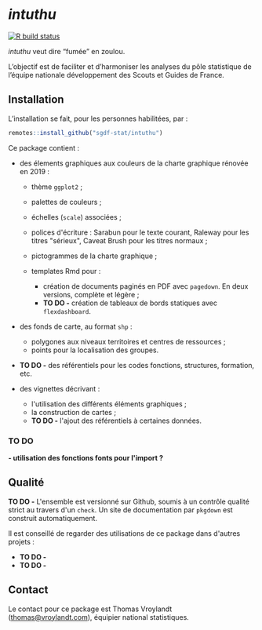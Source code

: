
# *intuthu*

<!-- badges: start -->
[![R build status](https://github.com/sgdf-stat/intuthu/workflows/R-CMD-check/badge.svg)](https://github.com/sgdf-stat/intuthu/actions)
<!-- badges: end -->

*intuthu* veut dire “fumée” en zoulou.

L’objectif est de faciliter et d’harmoniser les analyses du pôle statistique de l’équipe nationale développement des Scouts et Guides de
France.

## Installation

L’installation se fait, pour les personnes habilitées, par :

``` r
remotes::install_github("sgdf-stat/intuthu")
```

Ce package contient :

- des élements graphiques aux couleurs de la charte graphique rénovée en 2019 :

  - thème `ggplot2` ;
  - palettes de couleurs ;
  - échelles (`scale`) associées ;
  - polices d'écriture : Sarabun pour le texte courant, Raleway pour les titres "sérieux", Caveat Brush pour les titres normaux ;
  - pictogrammes de la charte graphique ;
  - templates Rmd pour :
  
    - création de documents paginés en PDF avec `pagedown`. En deux versions, complète et légère ;
    - **TO DO -** création de tableaux de bords statiques avec `flexdashboard`.
    
- des fonds de carte, au format `shp` :

  - polygones aux niveaux territoires et centres de ressources ;
  - points pour la localisation des groupes.
  
- **TO DO -** des référentiels pour les codes fonctions, structures, formation, etc.
- des vignettes décrivant :

  - l'utilisation des différents éléments graphiques ;
  - la construction de cartes ;
  - **TO DO -** l'ajout des référentiels à certaines données.
  
### TO DO

**- utilisation des fonctions fonts pour l'import ?**

## Qualité

**TO DO -** L'ensemble est versionné sur Github, soumis à un contrôle qualité strict au travers d'un `check`. Un site de documentation par `pkgdown` est construit automatiquement.

Il est conseillé de regarder des utilisations de ce package dans d'autres projets :

- **TO DO -**  
- **TO DO -** 

## Contact

Le contact pour ce package est Thomas Vroylandt (thomas@vroylandt.com), équipier national statistiques.
